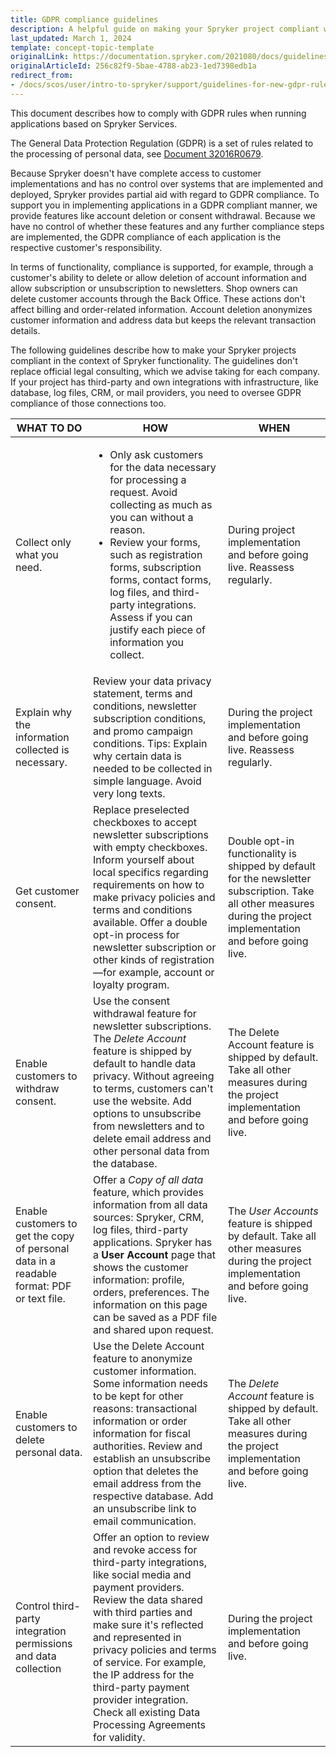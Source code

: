 ```yaml
---
title: GDPR compliance guidelines
description: A helpful guide on making your Spryker project compliant with the General Data Protection Regulation (GDPR).
last_updated: March 1, 2024
template: concept-topic-template
originalLink: https://documentation.spryker.com/2021080/docs/guidelines-for-new-gdpr-rules
originalArticleId: 256c82f9-5bae-4788-ab23-1ed7398edb1a
redirect_from:
- /docs/scos/user/intro-to-spryker/support/guidelines-for-new-gdpr-rules.html
---
```


This document describes how to comply with GDPR rules when running applications based on Spryker Services.

The General Data Protection Regulation (GDPR) is a set of rules related to the processing of personal data, see [Document 32016R0679](https://eur-lex.europa.eu/legal-content/EN/TXT/?uri=celex:32016R0679).

Because Spryker doesn't have complete access to customer implementations and has no control over systems that are implemented and deployed, Spryker provides partial aid with regard to GDPR compliance. To support you in implementing applications in a GDPR compliant manner, we provide features like account deletion or consent withdrawal. Because we have no control of whether these features and any further compliance steps are implemented, the GDPR compliance of each application is the respective customer's responsibility.

In terms of functionality, compliance is supported, for example, through a customer's ability to delete or allow deletion of account information and allow subscription or unsubscription to newsletters. Shop owners can delete customer accounts through the Back Office. These actions don't affect billing and order-related information. Account deletion anonymizes customer information and address data but keeps the relevant transaction details.

The following guidelines describe how to make your Spryker projects compliant in the context of Spryker functionality. The guidelines don't replace official legal consulting, which we advise taking for each company. If your project has third-party and own integrations with infrastructure, like database, log files, CRM, or mail providers, you need to oversee GDPR compliance of those connections too.

|  WHAT TO DO | HOW | WHEN |
| --- | --- | --- |
|  Collect only what you need. | <ul><li>Only ask customers for the data necessary for processing a request. Avoid collecting as much as you can without a reason.</li><li> Review your forms, such as registration forms, subscription forms, contact forms, log files, and third-party integrations. Assess if you can justify each piece of information you collect.</li></ul> | During project implementation and before going live. Reassess regularly. |
|  Explain why the information collected is necessary.     | Review your data privacy statement, terms and conditions, newsletter subscription conditions, and promo campaign conditions. Tips: Explain why certain data is needed to be collected in simple language. Avoid very long texts. | During the project implementation and before going live. Reassess regularly. |
| Get customer consent.                    | Replace preselected checkboxes to accept newsletter subscriptions with empty checkboxes. Inform yourself about local specifics regarding requirements on how to make privacy policies and terms and conditions available. Offer a double opt-in process for newsletter subscription or other kinds of registration—for example, account or loyalty program. | Double opt-in functionality is shipped by default for the newsletter subscription. Take all other measures during the project implementation and before going live. |
| Enable customers to withdraw consent.              | Use the consent withdrawal feature for newsletter subscriptions. The *Delete Account* feature is shipped by default to handle data privacy. Without agreeing to terms, customers can't use the website. Add options to unsubscribe from newsletters and to delete email address and other personal data from the database. | The Delete Account feature is shipped by default. Take all other measures during the project implementation and before going live. |
| Enable customers to get the copy of personal data in a readable format: PDF or text file. | Offer a *Copy of all data* feature, which provides information from all data sources: Spryker, CRM, log files, third-party applications. Spryker has a **User Account** page that shows the customer information: profile, orders, preferences. The information on this page can be saved as a PDF file and shared upon request. | The *User Accounts* feature is shipped by default. Take all other measures during the project implementation and before going live. |
| Enable customers to delete personal data.              | Use the Delete Account feature to anonymize customer information. Some information needs to be kept for other reasons: transactional information or order information for fiscal authorities. Review and establish an unsubscribe option that deletes the email address from the respective database. Add an unsubscribe link to email communication. | The *Delete Account* feature is shipped by default. Take all other measures during the project implementation and before going live. |
| Control third-party integration permissions and data collection | Offer an option to review and revoke access for third-party integrations, like social media and payment providers. Review the data shared with third parties and make sure it's reflected and represented in privacy policies and terms of service. For example, the IP address for the third-party payment provider integration. Check all existing Data Processing Agreements for validity. | During the project implementation and before going live. |
